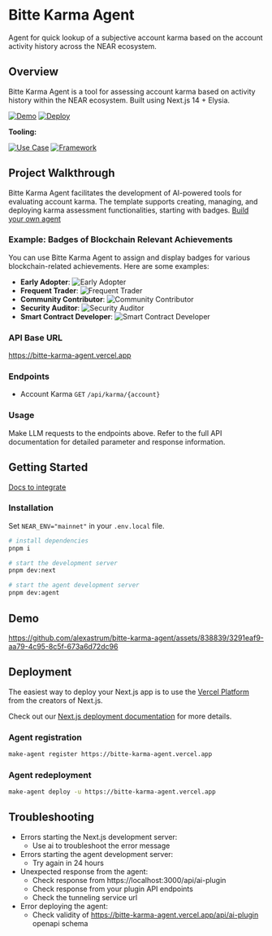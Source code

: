 # Bitte Karma Agent

Agent for quick lookup of a subjective account karma based on the account activity history across the NEAR ecosystem.

## Overview

Bitte Karma Agent is a tool for assessing account karma based on activity history within the NEAR ecosystem. Built using Next.js 14 + Elysia.

[![Demo](https://img.shields.io/badge/Demo-Visit%20Demo-brightgreen)](https://bitte-karma-agent.vercel.app/)
[![Deploy](https://img.shields.io/badge/Deploy-on%20Vercel-blue)](https://vercel.com/new/clone?repository-url=https%3A%2F%2Fgithub.com%2Falexastrum%2Fbitte-karma-agent)

**Tooling:**

[![Use Case](https://img.shields.io/badge/Use%20Case-AI-blue)](#)
[![Framework](https://img.shields.io/badge/Framework-Next.js%2014-blue)](#)

## Project Walkthrough

Bitte Karma Agent facilitates the development of AI-powered tools for evaluating account karma. The template supports creating, managing, and deploying karma assessment functionalities, starting with badges. [Build your own agent](https://docs.mintbase.xyz/ai/assistant-plugins)

### Example: Badges of Blockchain Relevant Achievements

You can use Bitte Karma Agent to assign and display badges for various blockchain-related achievements. Here are some examples:

- **Early Adopter**: ![Early Adopter](https://img.shields.io/badge/Early%20Adopter-blue)
- **Frequent Trader**: ![Frequent Trader](https://img.shields.io/badge/Frequent%20Trader-green)
- **Community Contributor**: ![Community Contributor](https://img.shields.io/badge/Community%20Contributor-yellow)
- **Security Auditor**: ![Security Auditor](https://img.shields.io/badge/Security%20Auditor-red)
- **Smart Contract Developer**: ![Smart Contract Developer](https://img.shields.io/badge/Smart%20Contract%20Developer-purple)

### API Base URL

<https://bitte-karma-agent.vercel.app>

### Endpoints

- Account Karma `GET` `/api/karma/{account}`

### Usage

Make LLM requests to the endpoints above. Refer to the full API documentation for detailed parameter and response information.

## Getting Started

[Docs to integrate](https://docs.mintbase.xyz/ai/assistant-plugins)

### Installation

Set `NEAR_ENV="mainnet"` in your `.env.local` file.

```bash
# install dependencies
pnpm i

# start the development server
pnpm dev:next

# start the agent development server
pnpm dev:agent
```

## Demo

https://github.com/alexastrum/bitte-karma-agent/assets/838839/3291eaf9-aa79-4c95-8c5f-673a6d72dc96

## Deployment

The easiest way to deploy your Next.js app is to use the [Vercel Platform](https://vercel.com/new?utm_medium=default-template&filter=next.js&utm_source=create-next-app&utm_campaign=create-next-app-readme) from the creators of Next.js.

Check out our [Next.js deployment documentation](https://nextjs.org/docs/deployment) for more details.

### Agent registration

```bash
make-agent register https://bitte-karma-agent.vercel.app
```

### Agent redeployment

```bash
make-agent deploy -u https://bitte-karma-agent.vercel.app
```

## Troubleshooting

- Errors starting the Next.js development server:
  - Use ai to troubleshoot the error message
- Errors starting the agent development server:
  - Try again in 24 hours
- Unexpected response from the agent:
  - Check response from https://localhost:3000/api/ai-plugin
  - Check response from your plugin API endpoints
  - Check the tunneling service url
- Error deploying the agent:
  - Check validity of https://bitte-karma-agent.vercel.app/api/ai-plugin openapi schema
